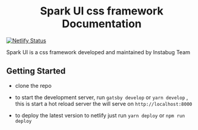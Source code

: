 <h1 align="center">
  Spark UI css framework Documentation
</h1>

[![Netlify Status](https://api.netlify.com/api/v1/badges/12c719a7-7a5d-4c55-9aff-88d2eedd4101/deploy-status)](https://app.netlify.com/sites/zen-varahamihira-0fbd19/deploys)

Spark UI is a css framework developed and maintained by Instabug Team

## Getting Started

* clone the repo
* to start the development server, run `gatsby develop` or `yarn develop` , this is start a hot reload server the will serve on `http://localhost:8000`

* to deploy the latest version to netlify just run `yarn deploy` or `npm run deploy`

